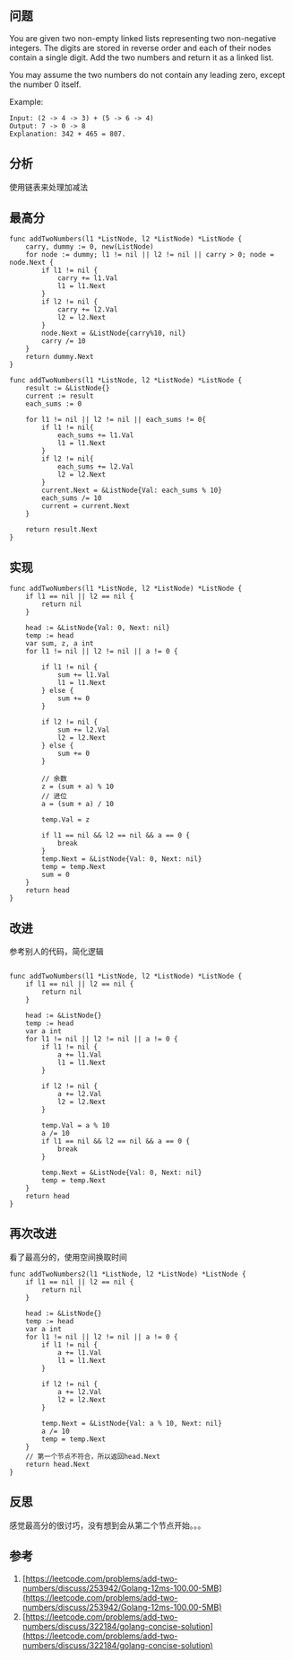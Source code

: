 ## 问题

You are given two non-empty linked lists representing two non-negative integers. The digits are stored in reverse order and each of their nodes contain a single digit. Add the two numbers and return it as a linked list.

You may assume the two numbers do not contain any leading zero, except the number 0 itself.

Example:
```
Input: (2 -> 4 -> 3) + (5 -> 6 -> 4)
Output: 7 -> 0 -> 8
Explanation: 342 + 465 = 807.
```

## 分析
使用链表来处理加减法

## 最高分
```golang
func addTwoNumbers(l1 *ListNode, l2 *ListNode) *ListNode {
    carry, dummy := 0, new(ListNode)
    for node := dummy; l1 != nil || l2 != nil || carry > 0; node = node.Next {
        if l1 != nil {
            carry += l1.Val
            l1 = l1.Next
        }
        if l2 != nil {
            carry += l2.Val
            l2 = l2.Next
        }
        node.Next = &ListNode{carry%10, nil}
        carry /= 10
    }
    return dummy.Next
}

func addTwoNumbers(l1 *ListNode, l2 *ListNode) *ListNode {
	result := &ListNode{}
	current := result
	each_sums := 0

	for l1 != nil || l2 != nil || each_sums != 0{
		if l1 != nil{
			each_sums += l1.Val
			l1 = l1.Next
		}
		if l2 != nil{
			each_sums += l2.Val
			l2 = l2.Next
		}
		current.Next = &ListNode{Val: each_sums % 10}
		each_sums /= 10
		current = current.Next
	}

	return result.Next
}
```

## 实现
```golang
func addTwoNumbers(l1 *ListNode, l2 *ListNode) *ListNode {
	if l1 == nil || l2 == nil {
		return nil
	}

	head := &ListNode{Val: 0, Next: nil}
	temp := head
	var sum, z, a int
	for l1 != nil || l2 != nil || a != 0 {

		if l1 != nil {
			sum += l1.Val
			l1 = l1.Next
		} else {
			sum += 0
		}

		if l2 != nil {
			sum += l2.Val
			l2 = l2.Next
		} else {
			sum += 0
		}

		// 余数
		z = (sum + a) % 10
		// 进位
		a = (sum + a) / 10

		temp.Val = z

		if l1 == nil && l2 == nil && a == 0 {
			break
		}
		temp.Next = &ListNode{Val: 0, Next: nil}
		temp = temp.Next
		sum = 0
	}
	return head
}
```

## 改进
参考别人的代码，简化逻辑
```golang

func addTwoNumbers(l1 *ListNode, l2 *ListNode) *ListNode {
	if l1 == nil || l2 == nil {
		return nil
	}

	head := &ListNode{}
	temp := head
	var a int
	for l1 != nil || l2 != nil || a != 0 {
		if l1 != nil {
			a += l1.Val
			l1 = l1.Next
		}

		if l2 != nil {
			a += l2.Val
			l2 = l2.Next
		}

		temp.Val = a % 10
		a /= 10
		if l1 == nil && l2 == nil && a == 0 {
			break
		}

		temp.Next = &ListNode{Val: 0, Next: nil}
		temp = temp.Next
	}
	return head
}
```

## 再次改进
看了最高分的，使用空间换取时间
```golang
func addTwoNumbers2(l1 *ListNode, l2 *ListNode) *ListNode {
	if l1 == nil || l2 == nil {
		return nil
	}

	head := &ListNode{}
	temp := head
	var a int
	for l1 != nil || l2 != nil || a != 0 {
		if l1 != nil {
			a += l1.Val
			l1 = l1.Next
		}

		if l2 != nil {
			a += l2.Val
			l2 = l2.Next
		}

		temp.Next = &ListNode{Val: a % 10, Next: nil}
		a /= 10
		temp = temp.Next
	}
	// 第一个节点不符合，所以返回head.Next
	return head.Next
}
```
## 反思
感觉最高分的很讨巧，没有想到会从第二个节点开始。。。

## 参考
1. [https://leetcode.com/problems/add-two-numbers/discuss/253942/Golang-12ms-100.00-5MB](https://leetcode.com/problems/add-two-numbers/discuss/253942/Golang-12ms-100.00-5MB)
2. [https://leetcode.com/problems/add-two-numbers/discuss/322184/golang-concise-solution](https://leetcode.com/problems/add-two-numbers/discuss/322184/golang-concise-solution)